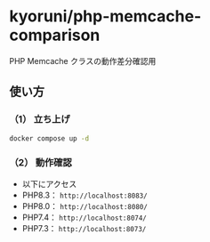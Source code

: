 # kyoruni/php-memcache-comparison

PHP Memcache クラスの動作差分確認用

## 使い方
### （1） 立ち上げ

```bash
docker compose up -d
```

### （2） 動作確認
- 以下にアクセス
- PHP8.3： `http://localhost:8083/`
- PHP8.0： `http://localhost:8080/`
- PHP7.4： `http://localhost:8074/`
- PHP7.3： `http://localhost:8073/`